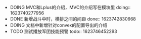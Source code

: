 - DOING MVC和Lplus的介绍，MVC的介绍写在模块里
  doing:: 1623740277956
- DONE 新增战斗中时，横排之间的间距
  done:: 1623742830668
- DOING 文档中新增针对convex的配置导出的介绍
- TODO 测试播放军团技能预警
  todo:: 1623746452293